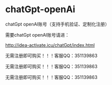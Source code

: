 # chatGpt-openAi

chatGpt openAI账号（支持手机验证、定制化注册）

需要chatGpt openAI账号请进：

http://idea-activate.icu/chatGpt/index.html

无需注册即可购买！！！客服QQ：351139863

无需注册即可购买！！！客服QQ：351139863

无需注册即可购买！！！客服QQ：351139863

